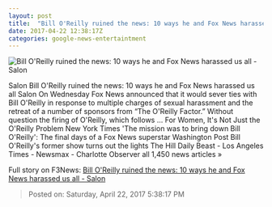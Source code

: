 ```yaml
---
layout: post
title:  "Bill O'Reilly ruined the news: 10 ways he and Fox News harassed us all - Salon"
date: 2017-04-22 12:38:17Z
categories: google-news-entertaintment
---
```


![Bill O'Reilly ruined the news: 10 ways he and Fox News harassed us all - Salon](http://media.salon.com/2017/04/bill-oreilly-illustration.jpg)

Salon Bill O'Reilly ruined the news: 10 ways he and Fox News harassed us all Salon On Wednesday Fox News announced that it would sever ties with Bill O'Reilly in response to multiple charges of sexual harassment and the retreat of a number of sponsors from “The O'Reilly Factor.” Without question the firing of O'Reilly, which follows ... For Women, It's Not Just the O'Reilly Problem New York Times 'The mission was to bring down Bill O'Reilly': The final days of a Fox News superstar Washington Post Bill O'Reilly's former show turns out the lights The Hill Daily Beast - Los Angeles Times - Newsmax - Charlotte Observer all 1,450 news articles »


Full story on F3News: [Bill O'Reilly ruined the news: 10 ways he and Fox News harassed us all - Salon](http://www.f3nws.com/n/RMkDmG)

> Posted on: Saturday, April 22, 2017 5:38:17 PM
